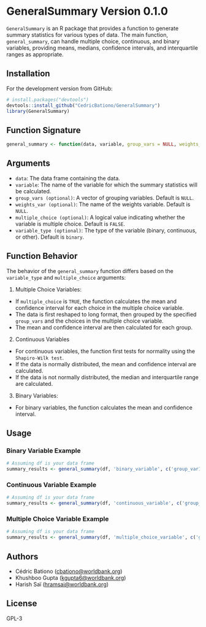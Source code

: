 # GeneralSummary Version 0.1.0

`GeneralSummary` is an R package that provides a function to generate summary statistics for various types of data. The main function, `general_summary`, can handle multiple choice, continuous, and binary variables, providing means, medians, confidence intervals, and interquartile ranges as appropriate.

## Installation

For the development version from GitHub:

```r
# install.packages("devtools")
devtools::install_github("CedricBationo/GeneralSummary")
library(GeneralSummary)
```
## Function Signature

```r
general_summary <- function(data, variable, group_vars = NULL, weights_var = NULL, multiple_choice = FALSE, variable_type = "binary")
```

## Arguments
- `data`: The data frame containing the data.
- `variable`: The name of the variable for which the summary statistics will be calculated.
- `group_vars (optional)`: A vector of grouping variables. Default is `NULL`.
- `weights_var (optional)`: The name of the weights variable. Default is `NULL`.
- `multiple_choice (optional)`: A logical value indicating whether the variable is multiple choice. Default is `FALSE`.
- `variable_type (optional)`: The type of the variable (binary, continuous, or other). Default is `binary`.

## Function Behavior

The behavior of the `general_summary` function differs based on the `variable_type` and `multiple_choice` arguments:

 1. Multiple Choice Variables:
 - If `multiple_choice` is `TRUE`, the function calculates the mean and confidence interval for each choice in the multiple choice variable.
 - The data is first reshaped to long format, then grouped by the specified `group_vars` and the choices in the multiple choice variable.
 - The mean and confidence interval are then calculated for each group.
 2. Continuous Variables  
 - For continuous variables, the function first tests for normality using the `Shapiro-Wilk test`.
 - If the data is normally distributed, the mean and confidence interval are calculated.
 - If the data is not normally distributed, the median and interquartile range are calculated.
 3. Binary Variables:
 - For binary variables, the function calculates the mean and confidence interval.
        
## Usage
### Binary Variable Example
```r
# Assuming df is your data frame
summary_results <- general_summary(df, 'binary_variable', c('group_var1', 'group_var2'), 'weights_var')
```
### Continuous Variable Example
```r
# Assuming df is your data frame
summary_results <- general_summary(df, 'continuous_variable', c('group_var1', 'group_var2'), 'weights_var', FALSE, 'continuous')

```
### Multiple Choice Variable Example
```r
# Assuming df is your data frame
summary_results <- general_summary(df, 'multiple_choice_variable', c('group_var1', 'group_var2'), 'weights_var', TRUE)


```

##  Authors

   - Cédric Bationo (cbationo@worldbank.org)
   - Khushboo Gupta (kgupta6@worldbank.org)
   - Harish Saï (hramsai@worldbank.org)

## License
GPL-3

